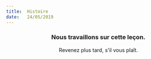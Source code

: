 ```yaml
---
title:  Histoire
date:   24/05/2019
---
```


### <center>Nous travaillons sur cette leçon.</center>
<center>Revenez plus tard, s'il vous plaît.</center>